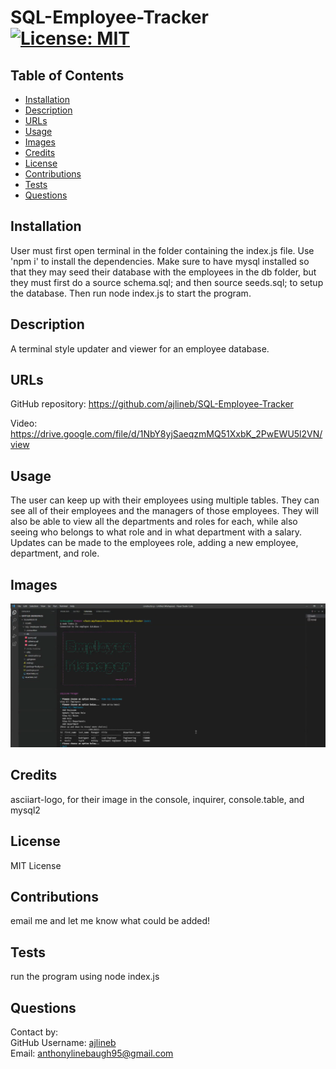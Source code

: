# SQL-Employee-Tracker [![License: MIT](https://img.shields.io/badge/License-MIT-yellow.svg)](https://opensource.org/licenses/MIT)  

## Table of Contents  

* [Installation](#installation)
* [Description](#description)
* [URLs](#urls)
* [Usage](#usage)
* [Images](#images)
* [Credits](#credits)
* [License](#license)
* [Contributions](#contributions)
* [Tests](#tests)
* [Questions](#questions)

## Installation  

User must first open terminal in the folder containing the index.js file. Use 'npm i' to install the dependencies. Make sure to have mysql installed so that they may seed their database with the employees in the db folder, but they must first do a source schema.sql; and then source seeds.sql; to setup the database. Then run node index.js to start the program.  

## Description  

A terminal style updater and viewer for an employee database.   

## URLs  

GitHub repository: https://github.com/ajlineb/SQL-Employee-Tracker  

Video: https://drive.google.com/file/d/1NbY8yjSaeqzmMQ51XxbK_2PwEWU5l2VN/view  

## Usage  

The user can keep up with their employees using multiple tables. They can see all of their employees and the managers of those employees. They will also be able to view all the departments and roles for each, while also seeing who belongs to what role and in what department with a salary. Updates can be made to the employees role, adding a new employee, department, and role.  

## Images  

![alt website](./image/employeeDataBase.png)  

## Credits  

asciiart-logo, for their image in the console, inquirer, console.table, and mysql2  

## License  

MIT License  

## Contributions  

email me and let me know what could be added!  

## Tests  

run the program using node index.js  

## Questions  

Contact by:  
GitHub Username: [ajlineb](https://github.com/ajlineb)  
Email: anthonylinebaugh95@gmail.com